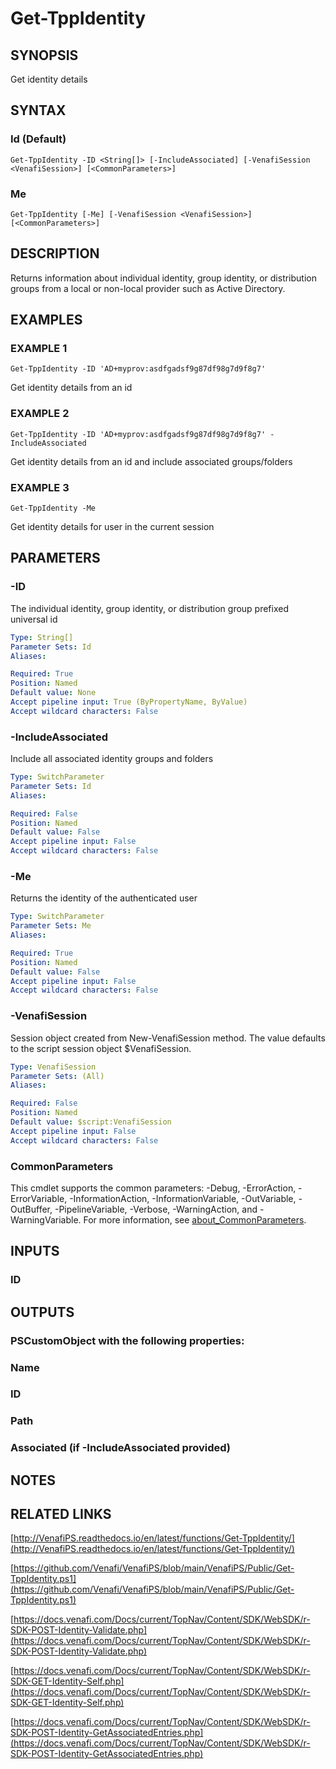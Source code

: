 # Get-TppIdentity

## SYNOPSIS
Get identity details

## SYNTAX

### Id (Default)
```
Get-TppIdentity -ID <String[]> [-IncludeAssociated] [-VenafiSession <VenafiSession>] [<CommonParameters>]
```

### Me
```
Get-TppIdentity [-Me] [-VenafiSession <VenafiSession>] [<CommonParameters>]
```

## DESCRIPTION
Returns information about individual identity, group identity, or distribution groups from a local or non-local provider such as Active Directory.

## EXAMPLES

### EXAMPLE 1
```
Get-TppIdentity -ID 'AD+myprov:asdfgadsf9g87df98g7d9f8g7'
```

Get identity details from an id

### EXAMPLE 2
```
Get-TppIdentity -ID 'AD+myprov:asdfgadsf9g87df98g7d9f8g7' -IncludeAssociated
```

Get identity details from an id and include associated groups/folders

### EXAMPLE 3
```
Get-TppIdentity -Me
```

Get identity details for user in the current session

## PARAMETERS

### -ID
The individual identity, group identity, or distribution group prefixed universal id

```yaml
Type: String[]
Parameter Sets: Id
Aliases:

Required: True
Position: Named
Default value: None
Accept pipeline input: True (ByPropertyName, ByValue)
Accept wildcard characters: False
```

### -IncludeAssociated
Include all associated identity groups and folders

```yaml
Type: SwitchParameter
Parameter Sets: Id
Aliases:

Required: False
Position: Named
Default value: False
Accept pipeline input: False
Accept wildcard characters: False
```

### -Me
Returns the identity of the authenticated user

```yaml
Type: SwitchParameter
Parameter Sets: Me
Aliases:

Required: True
Position: Named
Default value: False
Accept pipeline input: False
Accept wildcard characters: False
```

### -VenafiSession
Session object created from New-VenafiSession method. 
The value defaults to the script session object $VenafiSession.

```yaml
Type: VenafiSession
Parameter Sets: (All)
Aliases:

Required: False
Position: Named
Default value: $script:VenafiSession
Accept pipeline input: False
Accept wildcard characters: False
```

### CommonParameters
This cmdlet supports the common parameters: -Debug, -ErrorAction, -ErrorVariable, -InformationAction, -InformationVariable, -OutVariable, -OutBuffer, -PipelineVariable, -Verbose, -WarningAction, and -WarningVariable. For more information, see [about_CommonParameters](http://go.microsoft.com/fwlink/?LinkID=113216).

## INPUTS

### ID
## OUTPUTS

### PSCustomObject with the following properties:
###     Name
###     ID
###     Path
###     Associated (if -IncludeAssociated provided)
## NOTES

## RELATED LINKS

[http://VenafiPS.readthedocs.io/en/latest/functions/Get-TppIdentity/](http://VenafiPS.readthedocs.io/en/latest/functions/Get-TppIdentity/)

[https://github.com/Venafi/VenafiPS/blob/main/VenafiPS/Public/Get-TppIdentity.ps1](https://github.com/Venafi/VenafiPS/blob/main/VenafiPS/Public/Get-TppIdentity.ps1)

[https://docs.venafi.com/Docs/current/TopNav/Content/SDK/WebSDK/r-SDK-POST-Identity-Validate.php](https://docs.venafi.com/Docs/current/TopNav/Content/SDK/WebSDK/r-SDK-POST-Identity-Validate.php)

[https://docs.venafi.com/Docs/current/TopNav/Content/SDK/WebSDK/r-SDK-GET-Identity-Self.php](https://docs.venafi.com/Docs/current/TopNav/Content/SDK/WebSDK/r-SDK-GET-Identity-Self.php)

[https://docs.venafi.com/Docs/current/TopNav/Content/SDK/WebSDK/r-SDK-POST-Identity-GetAssociatedEntries.php](https://docs.venafi.com/Docs/current/TopNav/Content/SDK/WebSDK/r-SDK-POST-Identity-GetAssociatedEntries.php)

